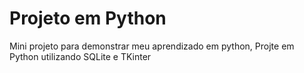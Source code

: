 # Projeto em Python
Mini projeto para demonstrar meu aprendizado em python, 
Projte em Python utilizando SQLite e TKinter




